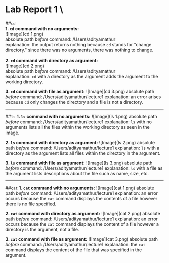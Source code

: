 # Lab Report 1 \
##`cd` \
**1. `cd` command with no arguments:** \
![Image](cd 1.png) \
absolute path *before* command: /Users/adityamathur \
explanation: the output returns nothing because `cd` stands for "change directory." since there was no arguments, there was nothing to change. \
\
**2. `cd` command with directory as argument:** \
![Image](cd 2.png) \
absolute path *before* command: /Users/adityamathur \
explanation: `cd` with a directory as the argument adds the argument to the working directory. 

**3. `cd` command with file as argument:**
![Image](cd 3.png)
absolute path *before* command: /Users/adityamathur/lecture1
explanation: an error arises because `cd` only changes the directory and a file is not a directory.

---

##`ls`
**1. `ls` command with no arguments:**
![Image](ls 1.png)
absolute path *before* command: /Users/adityamathur/lecture1
explanation: `ls` with no arguments lists all the files within the working directory as seen in the image.

**2. `ls` command with directory as argument:**
![Image](ls 2.png)
absolute path *before* command: /Users/adityamathur/lecture1
explanation: `ls` with a directory as the argument lists all files within the directory in the argument.

**3. `ls` command with file as argument:**
![Image](ls 3.png)
absolute path *before* command: /Users/adityamathur/lecture1
explanation: `ls` with a file as the argument lists descriptions about the file such as name, size, etc.

---

##`cat`
**1. `cat` command with no arguments:**
![Image](cat 1.png)
absolute path *before* command: /Users/adityamathur/lecture1
explanation: an error occurs because the `cat` command displays the contents of a file however there is no file specified.

**2. `cat` command with directory as argument:**
![Image](cat 2.png)
absolute path *before* command: /Users/adityamathur/lecture1
explanation: an error occurs because the `cat` command displays the content of a file however a directory is the argument, not a file.

**3. `cat` command with file as argument:**
![Image](cat 3.png)
absolute path *before* command: /Users/adityamathur/lecture1
explanation: the `cat` command displays the content of the file that was specified in the argument. 




